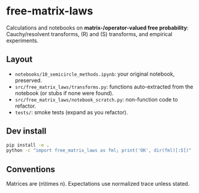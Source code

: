 # free-matrix-laws

Calculations and notebooks on **matrix-/operator-valued free probability**:
Cauchy/resolvent transforms, \(R\) and \(S\) transforms, and empirical experiments.

## Layout
- `notebooks/10_semicircle_methods.ipynb`: your original notebook, preserved.
- `src/free_matrix_laws/transforms.py`: functions auto-extracted from the notebook (or stubs if none were found).
- `src/free_matrix_laws/notebook_scratch.py`: non-function code to refactor.
- `tests/`: smoke tests (expand as you refactor).

## Dev install
```bash
pip install -e .
python -c "import free_matrix_laws as fml; print('OK', dir(fml)[:5])"
```

## Conventions
Matrices are \(n\times n\). Expectations use normalized trace unless stated.
